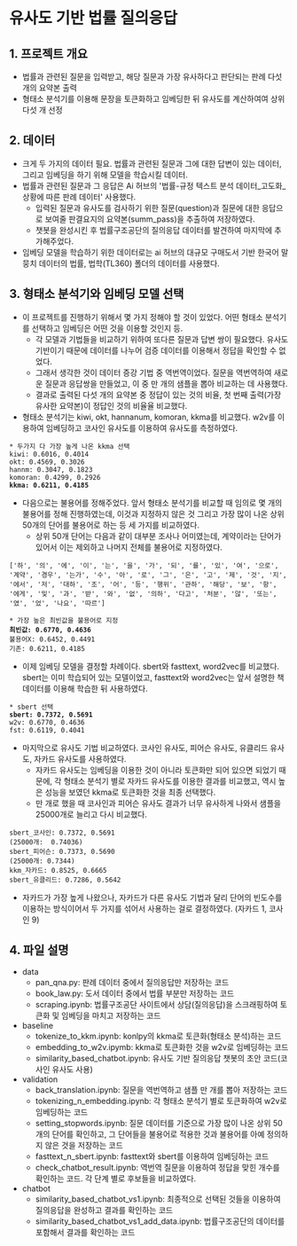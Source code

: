 # 유사도 기반 법률 질의응답
## 1. 프로젝트 개요
* 법률과 관련된 질문을 입력받고, 해당 질문과 가장 유사하다고 판단되는 판례 다섯 개의 요약본 출력
* 형태소 분석기를 이용해 문장을 토큰화하고 임베딩한 뒤 유사도를 계산하여여 상위 다섯 개 선정
## 2. 데이터
* 크게 두 가지의 데이터 필요. 법률과 관련된 질문과 그에 대한 답변이 있는 데이터, 그리고 임베딩을 하기 위해 모델을 학습시킬 데이터.
* 법률과 관련된 질문과 그 응답은 Ai 허브의 '법률-규정 텍스트 분석 데이터_고도화_상황에 따른 판례 데이터' 사용했다. 
  * 입력된 질문과 유사도를 검사하기 위한 질문(question)과 질문에 대한 응답으로 보여줄 판결요지의 요약본(summ_pass)을 추출하여 저장하였다.
  * 챗봇을 완성시킨 후 법률구조공단의 질의응답 데이터를 발견하여 마지막에 추가해주었다.
* 임베딩 모델을 학습하기 위한 데이터로는 ai 허브의 대규모 구매도서 기반 한국어 말뭉치 데이터의 법률, 법학(TL360) 폴더의 데이터를 사용했다.
## 3. 형태소 분석기와 임베딩 모델 선택
* 이 프로젝트를 진행하기 위해서 몇 가지 정해야 할 것이 있었다. 어떤 형태소 분석기를 선택하고 임베딩은 어떤 것을 이용할 것인지 등.
  * 각 모델과 기법들을 비교하기 위하여 또다른 질문과 답변 쌍이 필요했다. 유사도 기반이기 때문에 데이터를 나누어 검증 데이터를 이용해서 정답을 확인할 수 없었다.
  * 그래서 생각한 것이 데이터 증강 기법 중 역번역이었다. 질문을 역번역하여 새로운 질문과 응답쌍을 만들었고, 이 중 만 개의 샘플을 뽑아 비교하는 데 사용했다.
  * 결과로 출력된 다섯 개의 요약본 중 정답이 있는 것의 비율, 첫 번째 출력(가장 유사한 요약본)이 정답인 것의 비율율 비교했다.
* 형태소 분석기는 kiwi, okt, hannanum, komoran, kkma를 비교했다. w2v를 이용하여 임베딩하고 코사인 유사도를 이용하여 유사도를 측정하였다.
<pre><code>* 두가지 다 가장 높게 나온 kkma 선택
kiwi: 0.6016, 0.4014
okt: 0.4569, 0.3026
hannm: 0.3047, 0.1823
komoran: 0.4299, 0.2926
<b>kkma: 0.6211, 0.4185</b>
</code></pre>
* 다음으로는 불용어를 정해주었다. 앞서 형태소 분석기를 비교할 때 임의로 몇 개의 불용어를 정해 진행하였는데, 이것과 지정하지 않은 것 그리고 가장 많이 나온 상위 50개의 단어를 불용어로 하는 등 세 가지를 비교하였다.
  * 상위 50개 단어는 다음과 같이 대부분 조사나 어미였는데, 계약이라는 단어가 있어서 이는 제외하고 나머지 전체를 불용어로 지정하였다.
<pre><code>['하', '의', '에', '이', '는', '을', '가', '되', '를', '있', '여', '으로', '계약', '경우', '는가', '수', '아', '로', '그', '은', '고', '제', '것', '지', '에서', '저', '대하', '조', '어', '등', '행위', '관하', '해당', '보', '항', '에게', '및', '과', '받', '와', '없', '의하', '다고', '처분', '않', '또는', '였', '었', '나요', '따르']
</code></pre>
<pre><code>* 가장 높은 최빈값을 불용어로 지정
<b>최빈값: 0.6770, 0.4636</b>
불용어X: 0.6452, 0.4491
기존: 0.6211, 0.4185
</code></pre>
* 이제 임베딩 모델을 결정할 차례이다. sbert와 fasttext, word2vec를 비교했다. sbert는 이미 학습되어 있는 모델이었고, fasttext와 word2vec는 앞서 설명한 책 데이터를 이용해 학습한 뒤 사용하였다.
<pre><code>* sbert 선택
<b>sbert: 0.7372, 0.5691</b>
w2v: 0.6770, 0.4636
fst: 0.6119, 0.4041
</code></pre>
* 마지막으로 유사도 기법 비교하였다. 코사인 유사도, 피어슨 유사도, 유클리드 유사도, 자카드 유사도를 사용하였다.
  * 자카드 유사도는 임베딩을 이용한 것이 아니라 토큰화만 되어 있으면 되었기 때문에, 각 형태소 분석기 별로 자카드 유사도를 이용한 결과를 비교했고, 역시 높은 성능을 보였던 kkma로 토큰화한 것을 최종 선택했다.
  * 만 개로 했을 때 코사인과 피어슨 유사도 결과가 너무 유사하게 나와서 샘플을 25000개로 늘리고 다시 비교했다.
<pre><code>sbert_코사인: 0.7372, 0.5691
(25000개:  0.74036)
sbert_피어슨: 0.7373, 0.5690
(25000개: 0.7344)
kkm_자카드: 0.8525, 0.6665
sbert_유클리드: 0.7286, 0.5642
</code></pre>
  * 자카드가 가장 높게 나왔으나, 자카드가 다른 유사도 기법과 달리 단어의 빈도수를 이용하는 방식이어서 두 가지를 섞어서 사용하는 걸로 결정하였다. (자카드 1, 코사인 9)
## 4. 파일 설명
* data
  * pan_qna.py: 판례 데이터 중에서 질의응답만 저장하는 코드
  * book_law.py: 도서 데이터 중에서 법률 부분만 저장하는 코드
  * scraping.ipynb: 법률구조공단 사이트에서 상담(질의응답)을 스크래핑하여 토큰화 및 임베딩을 마치고 저장하는 코드
* baseline
  * tokenize_to_kkm.ipynb: konlpy의 kkma로 토큰화(형태소 분석)하는 코드
  * embedding_to_w2v.ipymb: kkma로 토큰화한 것을 w2v로 임베딩하는 코드
  * similarity_based_chatbot.ipynb: 유사도 기반 질의응답 챗봇의 초안 코드(코사인 유사도 사용)
* validation
  * back_translation.ipynb: 질문을 역번역하고 샘플 만 개를 뽑아 저장하는 코드
  * tokenizing_n_embedding.ipynb: 각 형태소 분석기 별로 토큰화하여 w2v로 임베딩하는 코드
  * setting_stopwords.ipynb: 질문 데이터를 기준으로 가장 많이 나온 상위 50개의 단어를 확인하고, 그 단어들을 불용어로 적용한 것과 불용어를 아예 정의하지 않은 것을 저장하는 코드
  * fasttext_n_sbert.ipynb: fasttext와 sbert를 이용하여 임베딩하는 코드
  * check_chatbot_result.ipynb: 역번역 질문을 이용하여 정답을 맞힌 개수를 확인하는 코드. 각 단계 별로 후보들을 비교하였다.
* chatbot
  * similarity_based_chatbot_vs1.ipynb: 최종적으로 선택된 것들을 이용하여 질의응답을 완성하고 결과를 확인하는 코드
  * similarity_based_chatbot_vs1_add_data.ipynb: 법률구조공단의 데이터를 포함해서 결과를 확인하는 코드
